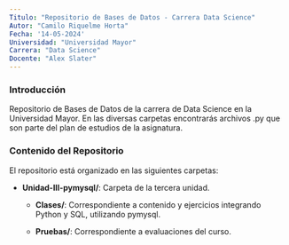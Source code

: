 ```yaml
---
Titulo: "Repositorio de Bases de Datos - Carrera Data Science"
Autor: "Camilo Riquelme Horta"
Fecha: '14-05-2024'
Universidad: "Universidad Mayor"
Carrera: "Data Science" 
Docente: "Alex Slater" 
---
```


### Introducción

Repositorio de Bases de Datos de la carrera de Data Science en la Universidad Mayor. 
En las diversas carpetas encontrarás archivos .py que son parte del plan de estudios de la asignatura.

### Contenido del Repositorio

El repositorio está organizado en las siguientes carpetas:

- **Unidad-III-pymysql/**: Carpeta de la tercera unidad.
  
  - **Clases/**: Correspondiente a contenido y ejercicios integrando Python y SQL, utilizando pymysql.
    
  - **Pruebas/**: Correspondiente a evaluaciones del curso.
